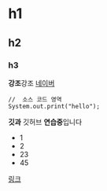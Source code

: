 # h1
## h2
### h3

**강조**강조
[네이버](https://naver.com)
```
//  소스 코드 영역
System.out.print("hello");
```

**깃과** 깃허브 **연습중**입니다
* 1
* 2
* 23
* 45

[링크](http://www.google.com)